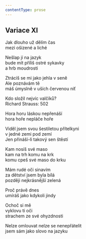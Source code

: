 ```yaml
---
contentType: prose
---
```


## Variace XI

Jak dlouho už dělím čas  
mezi ošizené a liché

Nešlap jí na jazyk  
bude mít příliš ostré sykavky  
a hrb moudrosti

Ztrácíš se mi jako jehla v seně  
Ale poznávám tě  
máš úmyslně v uších červenou niť

Kdo složil nejvíc valčíků?  
Richard Strauss: 502

Hora horu láskou nepřenáší  
hora hoře nepláče hoře

Viděl jsem svou šestiletou přítelkyni  
v jedné zemi pod zemí  
Jen přináší-li takový sen štěstí

Kam nosíš své maso  
kam na trh komu na krk  
komu cpeš své maso do krku

Mám rudé oči sinavím  
za dětství jsem byla bílá  
později nejkrásnější zelená

Proč právě dnes  
umíráš jako kdykoli jindy

Ochoč si mě  
vyklovu ti oči  
strachem ze své ohyzdnosti

Nelze omlouvat nelze se nenepřátelit  
jsem sám jako slovo na jazyku
